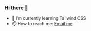 ### Hi there 👋

- 🌱 I’m currently learning Tailwind CSS
- 📫 How to reach me: [Email me](mailto:avrajs.dev@gmail.com)
